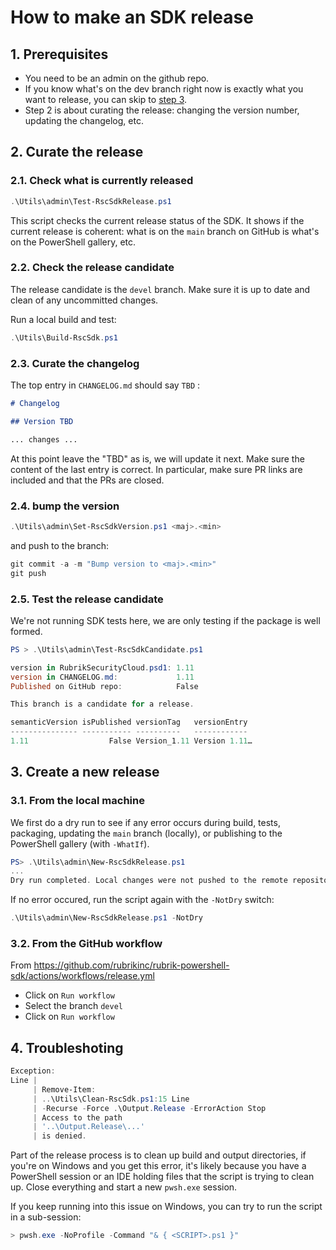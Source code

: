 # How to make an SDK release

## 1. Prerequisites

- You need to be an admin on the github repo.
- If you know what's on the dev branch right now is exactly
  what you want to release, you can skip to [step 3](#3-create-a-new-release).
- Step 2 is about curating the release: changing the version number,
  updating the changelog, etc.

## 2. Curate the release

### 2.1. Check what is currently released

```powershell
.\Utils\admin\Test-RscSdkRelease.ps1
```

This script checks the current release status of the SDK.
It shows if the current release is coherent: what is on the `main`
branch on GitHub is what's on the PowerShell gallery, etc.

### 2.2. Check the release candidate

The release candidate is the `devel` branch. Make sure it is up to date and
clean of any uncommitted changes.

Run a local build and test:

```powershell
.\Utils\Build-RscSdk.ps1
```

### 2.3. Curate the changelog

The top entry in `CHANGELOG.md` should say `TBD` :

```markdown
# Changelog

## Version TBD

... changes ...
```

At this point leave the "TBD" as is, we will update it next. Make sure
the content of the last entry is correct. In particular, make sure PR
links are included and that the PRs are closed.

### 2.4. bump the version

```powershell
.\Utils\admin\Set-RscSdkVersion.ps1 <maj>.<min>
```

and push to the branch:

```powershell
git commit -a -m "Bump version to <maj>.<min>"
git push
```

### 2.5. Test the release candidate

We're not running SDK tests here, we are only testing if the package
is well formed.

```powershell
PS > .\Utils\admin\Test-RscSdkCandidate.ps1

version in RubrikSecurityCloud.psd1: 1.11
version in CHANGELOG.md:             1.11
Published on GitHub repo:            False

This branch is a candidate for a release.

semanticVersion isPublished versionTag   versionEntry
--------------- ----------- ----------   ------------
1.11                  False Version_1.11 Version 1.11…
```

## 3. Create a new release

### 3.1. From the local machine

We first do a dry run to see if any error occurs during build, tests, packaging,
updating the `main` branch (locally),
or publishing to the PowerShell gallery (with `-WhatIf`).

```powershell
PS> .\Utils\admin\New-RscSdkRelease.ps1
...
Dry run completed. Local changes were not pushed to the remote repository.
```

If no error occured, run the script again with the `-NotDry` switch:

```powershell
.\Utils\admin\New-RscSdkRelease.ps1 -NotDry
```

### 3.2. From the GitHub workflow

From https://github.com/rubrikinc/rubrik-powershell-sdk/actions/workflows/release.yml

- Click on `Run workflow`
- Select the branch `devel`
- Click on `Run workflow`

## 4. Troubleshoting

```powershell
Exception:
Line |
     | Remove-Item:
     | ..\Utils\Clean-RscSdk.ps1:15 Line
     | -Recurse -Force .\Output.Release -ErrorAction Stop
     | Access to the path
     | '..\Output.Release\...'
     | is denied.
```

Part of the release process is to clean up build and output directories,
if you're on Windows and you get this error, it's likely because you have
a PowerShell session or an IDE holding files that the script is
trying to clean up. Close everything and start a new `pwsh.exe` session.

If you keep running into this issue on Windows, you can try to run the
script in a sub-session:

```powershell
> pwsh.exe -NoProfile -Command "& { <SCRIPT>.ps1 }"
```
